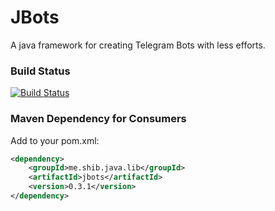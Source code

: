 # JBots
A java framework for creating Telegram Bots with less efforts.

### Build Status ###
[![Build Status](https://travis-ci.org/shibme/jbots.svg)](https://travis-ci.org/shibme/jbots)

### Maven Dependency for Consumers ###
Add to your pom.xml:

```xml
<dependency>
	<groupId>me.shib.java.lib</groupId>
	<artifactId>jbots</artifactId>
	<version>0.3.1</version>
</dependency>
```
